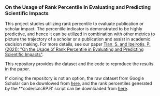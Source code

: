 ### On the Usage of Rank Percentile in Evaluating and Predicting Scientific Impacts

This project studies utilizing rank percentile to evaluate publication or scholar impact. The percentile indicator is demonstrated to be highly predictive, and hence it can be utilized in combination with other metrics to picture the trajectory of a scholar or a publication and assist in academic decision making. For more details, see our paper [Tian, S. and Ipeirotis, P. (2021): "On the Usage of Rank Percentile in Evaluating and Predicting Scientific Impacts"](https://github.com/sentian/SciImpactRanking/blob/master/paper/ms.pdf).

This repository provides the dataset and the code to reproduce the results in the paper. 

If cloning the repository is not an option, the raw dataset from Google Scholar can be downlowed from [here](https://www.dropbox.com/sh/6nb9cujt526vvap/AAD9lHm87p4S0k2mh6Iv5CzDa?dl=0), and the rank percentiles generated by the **code/calcRP.R' script can be downloaded from [here](https://www.dropbox.com/sh/f91ku76yz7ppub6/AAAB4YtXkOkQlbYit0-Wra2ya?dl=0).